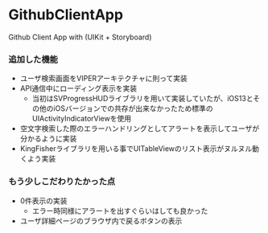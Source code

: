 # GithubClientApp
Github Client App with (UIKit + Storyboard)

### 追加した機能
- ユーザ検索画面をVIPERアーキテクチャに則って実装
- API通信中にローディング表示を実装
  - 当初はSVProgressHUDライブラリを用いて実装していたが、iOS13とその他のiOSバージョンでの共存が出来なかったため標準のUIActivityIndicatorViewを使用
- 空文字検索した際のエラーハンドリングとしてアラートを表示してユーザが分かるように実装
- KingFisherライブラリを用いる事でUITableViewのリスト表示がヌルヌル動くよう実装

### もう少しこだわりたかった点
- 0件表示の実装
  - エラー時同様にアラートを出すぐらいはしても良かった  
- ユーザ詳細ページのブラウザ内で戻るボタンの表示
